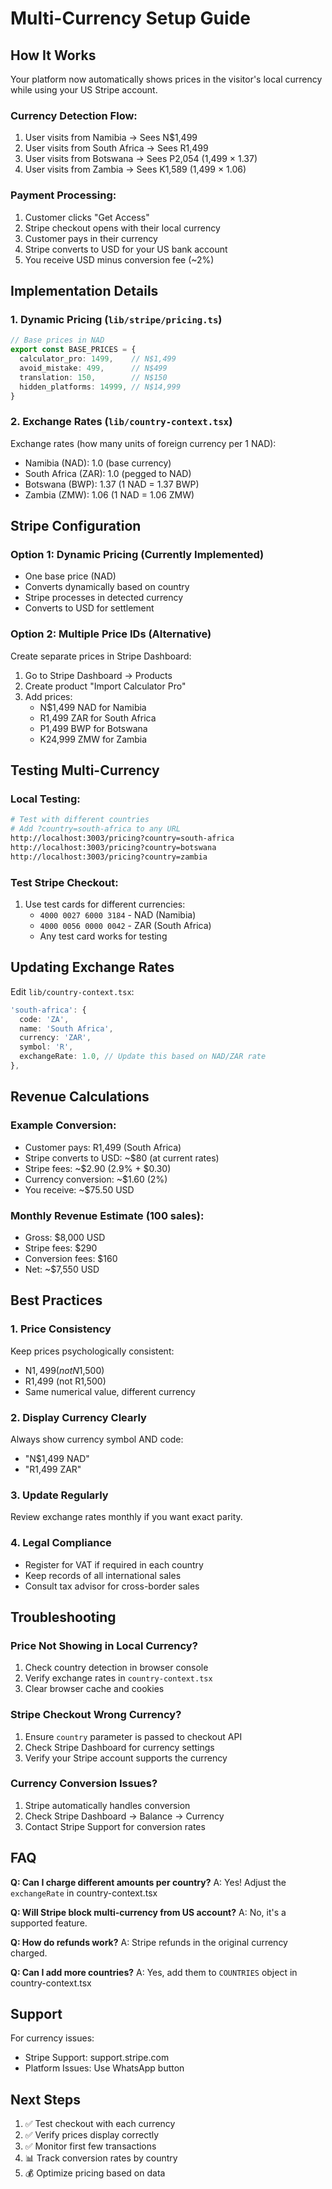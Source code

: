 # Multi-Currency Setup Guide

## How It Works

Your platform now automatically shows prices in the visitor's local currency while using your US Stripe account.

### Currency Detection Flow:
1. User visits from Namibia → Sees N$1,499
2. User visits from South Africa → Sees R1,499  
3. User visits from Botswana → Sees P2,054 (1,499 × 1.37)
4. User visits from Zambia → Sees K1,589 (1,499 × 1.06)

### Payment Processing:
1. Customer clicks "Get Access" 
2. Stripe checkout opens with their local currency
3. Customer pays in their currency
4. Stripe converts to USD for your US bank account
5. You receive USD minus conversion fee (~2%)

## Implementation Details

### 1. Dynamic Pricing (`lib/stripe/pricing.ts`)
```typescript
// Base prices in NAD
export const BASE_PRICES = {
  calculator_pro: 1499,    // N$1,499
  avoid_mistake: 499,      // N$499
  translation: 150,        // N$150
  hidden_platforms: 14999, // N$14,999
}
```

### 2. Exchange Rates (`lib/country-context.tsx`)
Exchange rates (how many units of foreign currency per 1 NAD):
- Namibia (NAD): 1.0 (base currency)
- South Africa (ZAR): 1.0 (pegged to NAD)
- Botswana (BWP): 1.37 (1 NAD = 1.37 BWP)
- Zambia (ZMW): 1.06 (1 NAD = 1.06 ZMW)

## Stripe Configuration

### Option 1: Dynamic Pricing (Currently Implemented)
- One base price (NAD)
- Converts dynamically based on country
- Stripe processes in detected currency
- Converts to USD for settlement

### Option 2: Multiple Price IDs (Alternative)
Create separate prices in Stripe Dashboard:
1. Go to Stripe Dashboard → Products
2. Create product "Import Calculator Pro"
3. Add prices:
   - N$1,499 NAD for Namibia
   - R1,499 ZAR for South Africa
   - P1,499 BWP for Botswana
   - K24,999 ZMW for Zambia

## Testing Multi-Currency

### Local Testing:
```bash
# Test with different countries
# Add ?country=south-africa to any URL
http://localhost:3003/pricing?country=south-africa
http://localhost:3003/pricing?country=botswana
http://localhost:3003/pricing?country=zambia
```

### Test Stripe Checkout:
1. Use test cards for different currencies:
   - `4000 0027 6000 3184` - NAD (Namibia)
   - `4000 0056 0000 0042` - ZAR (South Africa)
   - Any test card works for testing

## Updating Exchange Rates

Edit `lib/country-context.tsx`:
```typescript
'south-africa': {
  code: 'ZA',
  name: 'South Africa',
  currency: 'ZAR',
  symbol: 'R',
  exchangeRate: 1.0, // Update this based on NAD/ZAR rate
},
```

## Revenue Calculations

### Example Conversion:
- Customer pays: R1,499 (South Africa)
- Stripe converts to USD: ~$80 (at current rates)
- Stripe fees: ~$2.90 (2.9% + $0.30)
- Currency conversion: ~$1.60 (2%)
- You receive: ~$75.50 USD

### Monthly Revenue Estimate (100 sales):
- Gross: $8,000 USD
- Stripe fees: $290
- Conversion fees: $160  
- Net: ~$7,550 USD

## Best Practices

### 1. Price Consistency
Keep prices psychologically consistent:
- N$1,499 (not N$1,500)
- R1,499 (not R1,500)
- Same numerical value, different currency

### 2. Display Currency Clearly
Always show currency symbol AND code:
- "N$1,499 NAD"
- "R1,499 ZAR"

### 3. Update Regularly
Review exchange rates monthly if you want exact parity.

### 4. Legal Compliance
- Register for VAT if required in each country
- Keep records of all international sales
- Consult tax advisor for cross-border sales

## Troubleshooting

### Price Not Showing in Local Currency?
1. Check country detection in browser console
2. Verify exchange rates in `country-context.tsx`
3. Clear browser cache and cookies

### Stripe Checkout Wrong Currency?
1. Ensure `country` parameter is passed to checkout API
2. Check Stripe Dashboard for currency settings
3. Verify your Stripe account supports the currency

### Currency Conversion Issues?
1. Stripe automatically handles conversion
2. Check Stripe Dashboard → Balance → Currency
3. Contact Stripe Support for conversion rates

## FAQ

**Q: Can I charge different amounts per country?**
A: Yes! Adjust the `exchangeRate` in country-context.tsx

**Q: Will Stripe block multi-currency from US account?**
A: No, it's a supported feature.

**Q: How do refunds work?**
A: Stripe refunds in the original currency charged.

**Q: Can I add more countries?**
A: Yes, add them to `COUNTRIES` object in country-context.tsx

## Support

For currency issues:
- Stripe Support: support.stripe.com
- Platform Issues: Use WhatsApp button

## Next Steps

1. ✅ Test checkout with each currency
2. ✅ Verify prices display correctly
3. ✅ Monitor first few transactions
4. 📊 Track conversion rates by country
5. 💰 Optimize pricing based on data